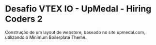 # Desafio VTEX IO - UpMedal - Hiring Coders 2
Construção de um layout de webstore, baseado no site upmedal.com, utilizando o Minimum Boilerplate Theme.
